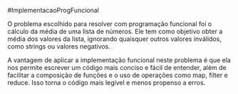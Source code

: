 #ImplementacaoProgFuncional

O problema escolhido para resolver com programação funcional foi o cálculo da média de uma lista de números. Ele tem como objetivo obter a média dos valores da lista, ignorando quaisquer outros valores inválidos, como strings ou valores negativos.

A vantagem de aplicar a implementação funcional neste problema é que ela nos permite escrever um código mais conciso e fácil de entender, além de facilitar a composição de funções e o uso de operações como map, filter e reduce. Isso torna o código mais legível e menos propenso a erros.

